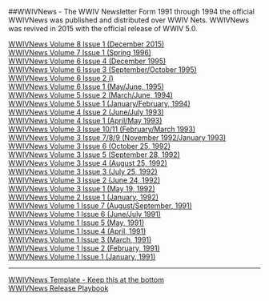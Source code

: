 ##WWIVNews - The WWIV Newsletter
Form 1991 through 1994 the official WWIVNews was published and distributed over WWIV Nets. WWIVNews was revived in 2015 with the official release of WWIV 5.0.


[WWIVNews Volume 8 Issue 1 (December 2015)](wwivnews/wwiv1512)  
[WWIVNews Volume 7 Issue 1 (Spring 1996)](wwivnews/wwiv96spr)    
[WWIVNews Volume 6 Issue 4 (December 1995)](wwivnews/wwiv9512)  
[WWIVNews Volume 6 Issue 3 (September/October 1995)](wwivnews/wwiv9509)  
[WWIVNews Volume 6 Issue 2 ()]()  
[WWIVNews Volume 6 Issue 1 (May/June, 1995)](wwivnews/wwiv9505)  
[WWIVNews Volume 5 Issue 2 (March/June, 1994)](wwivnews/wwiv9403)  
[WWIVNews Volume 5 Issue 1 (January/February, 1994)](wwivnews/wwiv9401)  
[WWIVNews Volume 4 Issue 2 (June/July 1993)](wwivnews/wwiv9306)  
[WWIVNews Volume 4 Issue 1 (April/May 1993)](wwivnews/wwiv9304)  
[WWIVNews Volume 3 Issue 10/11 (February/March 1993)](wwivnews/wwiv9302)  
[WWIVNews Volume 3 Issue 7/8/9 (November 1992/January 1993)](wwivnews/wwiv9211)  
[WWIVNews Volume 3 Issue 6 (October 25, 1992)](wwivnews/wwiv9210)  
[WWIVNews Volume 3 Issue 5 (September 28, 1992)](wwivnews/wwiv9209)  
[WWIVNews Volume 3 Issue 4 (August 25, 1992)](wwivnews/wwiv9208)  
[WWIVNews Volume 3 Issue 3 (July 25, 1992)](wwivnews/wwiv9207)  
[WWIVNews Volume 3 Issue 2 (June 24, 1992)](wwivnews/wwiv9206)  
[WWIVNews Volume 3 Issue 1 (May 19, 1992)](wwivnews/wwiv9205)  
[WWIVNews Volume 2 Issue 1 (January, 1992)](wwivnews/wwiv9201)  
[WWIVNews Volume 1 Issue 7 (August/September, 1991)](wwivnews/wwiv9108)  
[WWIVNews Volume 1 Issue 6 (June/July 1991)](wwivnews/wwiv9106)  
[WWIVNews Volume 1 Issue 5 (May, 1991)](wwivnews/wwiv9105)  
[WWIVNews Volume 1 Issue 4 (April, 1991)](wwivnews/wwiv9104)  
[WWIVNews Volume 1 Issue 3 (March, 1991)](wwivnews/wwiv9103)  
[WWIVNews Volume 1 Issue 2 (February, 1991)](wwivnews/wwiv9102)  
[WWIVNews Volume 1 Issue 1 (January, 1991)](wwivnews/wwiv9101)  

***

[WWIVNews Template - Keep this at the bottom](wwivnews/wwivnewstemplate)  
[WWIVNews Release Playbook](wwivnews/wwivnewsplaybook)  

